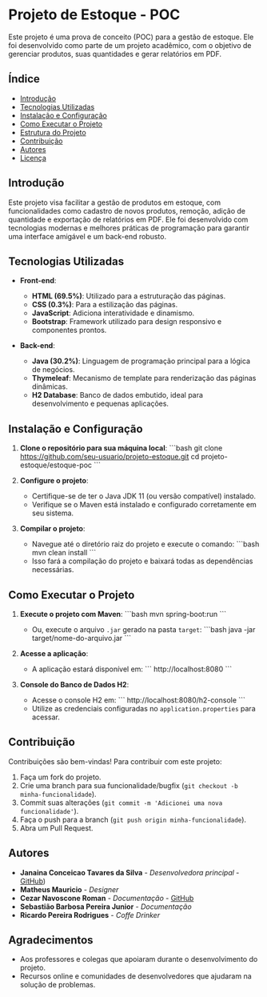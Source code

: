 
# Projeto de Estoque - POC

Este projeto é uma prova de conceito (POC) para a gestão de estoque. Ele foi desenvolvido como parte de um projeto acadêmico, com o objetivo de gerenciar produtos, suas quantidades e gerar relatórios em PDF. 

## Índice

- [Introdução](#introdução)
- [Tecnologias Utilizadas](#tecnologias-utilizadas)
- [Instalação e Configuração](#instalação-e-configuração)
- [Como Executar o Projeto](#como-executar-o-projeto)
- [Estrutura do Projeto](#estrutura-do-projeto)
- [Contribuição](#contribuição)
- [Autores](#autores)
- [Licença](#licença)

## Introdução

Este projeto visa facilitar a gestão de produtos em estoque, com funcionalidades como cadastro de novos produtos, remoção, adição de quantidade e exportação de relatórios em PDF. Ele foi desenvolvido com tecnologias modernas e melhores práticas de programação para garantir uma interface amigável e um back-end robusto.

## Tecnologias Utilizadas

- **Front-end**:
  - **HTML (69.5%)**: Utilizado para a estruturação das páginas.
  - **CSS (0.3%)**: Para a estilização das páginas.
  - **JavaScript**: Adiciona interatividade e dinamismo.
  - **Bootstrap**: Framework utilizado para design responsivo e componentes prontos.

- **Back-end**:
  - **Java (30.2%)**: Linguagem de programação principal para a lógica de negócios.
  - **Thymeleaf**: Mecanismo de template para renderização das páginas dinâmicas.
  - **H2 Database**: Banco de dados embutido, ideal para desenvolvimento e pequenas aplicações.

## Instalação e Configuração

1. **Clone o repositório para sua máquina local**:
   \`\`\`bash
   git clone https://github.com/seu-usuario/projeto-estoque.git
   cd projeto-estoque/estoque-poc
   \`\`\`

2. **Configure o projeto**:
   - Certifique-se de ter o Java JDK 11 (ou versão compatível) instalado.
   - Verifique se o Maven está instalado e configurado corretamente em seu sistema.

3. **Compilar o projeto**:
   - Navegue até o diretório raiz do projeto e execute o comando:
     \`\`\`bash
     mvn clean install
     \`\`\`
   - Isso fará a compilação do projeto e baixará todas as dependências necessárias.

## Como Executar o Projeto

1. **Execute o projeto com Maven**:
   \`\`\`bash
   mvn spring-boot:run
   \`\`\`

   - Ou, execute o arquivo `.jar` gerado na pasta `target`:
     \`\`\`bash
     java -jar target/nome-do-arquivo.jar
     \`\`\`

2. **Acesse a aplicação**:
   - A aplicação estará disponível em:
     \`\`\`
     http://localhost:8080
     \`\`\`

3. **Console do Banco de Dados H2**:
   - Acesse o console H2 em:
     \`\`\`
     http://localhost:8080/h2-console
     \`\`\`
   - Utilize as credenciais configuradas no `application.properties` para acessar.

## Contribuição

Contribuições são bem-vindas! Para contribuir com este projeto:

1. Faça um fork do projeto.
2. Crie uma branch para sua funcionalidade/bugfix (`git checkout -b minha-funcionalidade`).
3. Commit suas alterações (`git commit -m 'Adicionei uma nova funcionalidade'`).
4. Faça o push para a branch (`git push origin minha-funcionalidade`).
5. Abra um Pull Request.

## Autores

- **Janaina Conceicao Tavares da Silva** - *Desenvolvedora principal* - [GitHub](https://github.com/tavaresjana))
- **Matheus Mauricio** - *Designer*
- **Cezar Navoscone Roman** - *Documentação* - [GitHub](https://github.com/aRandomITguy)
- **Sebastião Barbosa Pereira Junior** - *Documentação*
- **Ricardo Pereira Rodrigues** - *Coffe Drinker*


## Agradecimentos

- Aos professores e colegas que apoiaram durante o desenvolvimento do projeto.
- Recursos online e comunidades de desenvolvedores que ajudaram na solução de problemas.
